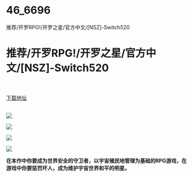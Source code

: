 # 46_6696
推荐/开罗RPG!/开罗之星/官方中文/[NSZ]-Switch520
# 推荐/开罗RPG!/开罗之星/官方中文/[NSZ]-Switch520
 <br/></br>
[下载地址](https://www.switch520.cc/article/6696 "下载地址")
<br/></br>

<p><span><strong><img src="https://www.switch520.cc/muke_img/upload_art_editor_20201015-1_dbd4b236698b91137d34805222ef1adf.jpg"></strong></span></p>
<p><span><strong><img src="https://www.switch520.cc/muke_img/upload_art_editor_20201015-1_81dd7eccddbdfce5982903903366c1e7.jpg"></strong></span></p>
<p><span><strong><img src="https://www.switch520.cc/muke_img/upload_art_editor_20201015-1_155e740a3ff3989655f15751c4a7e611.jpg"></strong></span></p>
<p><span><strong><img src="https://www.switch520.cc/muke_img/upload_art_editor_20201015-1_df6f67329745e1aa717ba71fce65ded4.jpg"></strong></span></p>
<p></p>
<p><span><strong>在本作中你要成为世界安全的守卫者，以宇宙殖民地管理为基础的RPG游戏，在游戏中你要惩罚坏人，成为维护宇宙世界和平的明星。</strong></span></p>
<p></p>
